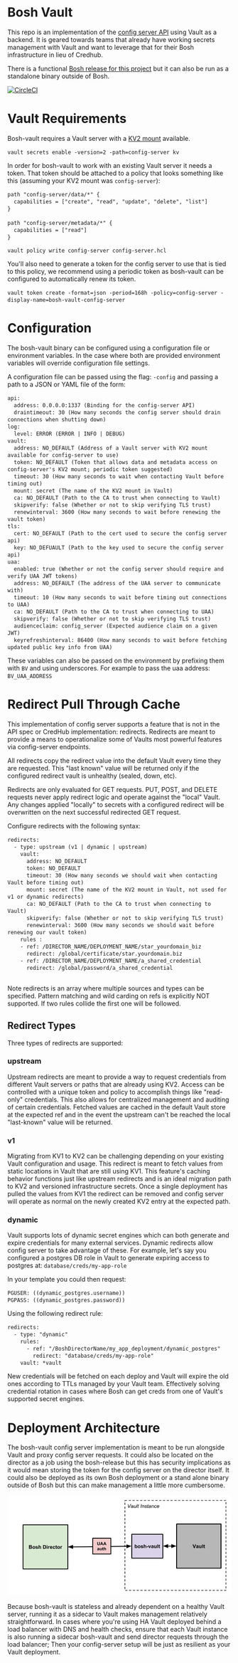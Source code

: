 # Bosh Vault
This repo is an implementation of the [config server API](ttps://github.com/cloudfoundry/config-server/blob/master/docs/api.md) using Vault as a backend. It is geared towards teams that already 
have working secrets management with Vault and want to leverage that for their Bosh infrastructure in lieu of Credhub.

There is a functional [Bosh release for this project](https://github.com/Zipcar/bosh-vault-release/releases) but it can also be run as a standalone
binary outside of Bosh.

[![CircleCI](https://circleci.com/gh/Zipcar/bosh-vault/tree/master.svg?style=svg)](https://circleci.com/gh/Zipcar/bosh-vault/tree/master)

# Vault Requirements
Bosh-vault requires a Vault server with a [KV2 mount](https://www.vaultproject.io/docs/secrets/kv/kv-v2.html) available.
```
vault secrets enable -version=2 -path=config-server kv
```

In order for bosh-vault to work with an existing Vault server it needs a token. That token should be attached to a 
policy that looks something like this (assuming your KV2 mount was `config-server`):

```
path "config-server/data/*" {
  capabilities = ["create", "read", "update", "delete", "list"]
}

path "config-server/metadata/*" {
  capabilities = ["read"]
}
```

```
vault policy write config-server config-server.hcl
```

You'll also need to generate a token for the config server to use that is tied to this policy, we recommend using a 
periodic token as bosh-vault can be configured to automatically renew its token.

```
vault token create -format=json -period=168h -policy=config-server -display-name=bosh-vault-config-server
```

# Configuration
The bosh-vault binary can be configured using a configuration file or environment variables. In the case where both are 
provided environment variables will override configuration file settings.

A configuration file can be passed using the flag: `-config` and passing a path to a JSON or YAML file of the form:

```
api:
  address: 0.0.0.0:1337 (Binding for the config-server API)
  draintimeout: 30 (How many seconds the config server should drain connections when shutting down)
log:
  level: ERROR (ERROR | INFO | DEBUG)
vault:
  address: NO_DEFAULT (Address of a Vault server with KV2 mount available for config-server to use)
  token: NO_DEFAULT (Token that allows data and metadata access on config-server's KV2 mount; periodic token suggested)
  timeout: 30 (How many seconds to wait when contacting Vault before timing out)
  mount: secret (The name of the KV2 mount in Vault)
  ca: NO_DEFAULT (Path to the CA to trust when connecting to Vault)
  skipverify: false (Whether or not to skip verifying TLS trust)
  renewinterval: 3600 (How many seconds to wait before renewing the vault token)
tls:
  cert: NO_DEFAULT (Path to the cert used to secure the config server api)
  key: NO_DEFUAULT (Path to the key used to secure the config server api)
uaa:
  enabled: true (Whether or not the config server should require and verify UAA JWT tokens)
  address: NO_DEFAULT (The address of the UAA server to communicate with)
  timeout: 10 (How many seconds to wait before timing out connections to UAA)
  ca: NO_DEFAULT (Path to the CA to trust when connecting to UAA)
  skipverify: false (Whether or not to skip verifying TLS trust)
  audienceclaim: config_server (Expected audience claim on a given JWT)
  keyrefreshinterval: 86400 (How many seconds to wait before fetching updated public key info from UAA) 
```

These variables can also be passed on the environment by prefixing them with `BV` and using underscores. For example to 
pass the uaa address: `BV_UAA_ADDRESS`

# Redirect Pull Through Cache
This implementation of config server supports a feature that is not in the API spec or CredHub implementation: redirects.
Redirects are meant to provide a means to operationalize some of Vaults most powerful features via config-server endpoints.

All redirects copy the redirect value into the default Vault every time they are requested. This "last known" value 
will be returned only if the configured redirect vault is unhealthy (sealed, down, etc).

Redirects are only evaluated for GET requests. PUT, POST, and DELETE requests never apply redirect logic and operate against
the "local" Vault. Any changes applied "locally" to secrets with a configured redirect will be overwritten on the next 
successful redirected GET request.

Configure redirects with the following syntax:

```
redirects:
  - type: upstream (v1 | dynamic | upstream)
    vault:
      address: NO_DEFAULT
      token: NO_DEFAULT
      timeout: 30 (How many seconds we should wait when contacting Vault before timing out)
      mount: secret (The name of the KV2 mount in Vault, not used for v1 or dynamic redirects)
      ca: NO_DEFAULT (Path to the CA to trust when connecting to Vault)
      skipverify: false (Whether or not to skip verifying TLS trust)
      renewinterval: 3600 (How many seconds we should wait before renewing our vault token)
    rules :
    - ref: /DIRECTOR_NAME/DEPLOYMENT_NAME/star_yourdomain_biz
      redirect: /global/certificate/star.yourdomain.biz
    - ref: /DIRECTOR_NAME/DEPLOYMENT_NAME/a_shared_credential
      redirect: /global/password/a_shared_credential
 
```

Note redirects is an array where multiple sources and types can be specified. Pattern matching and wild carding on refs 
is explicitly NOT supported. If two rules collide the first one will be followed.

## Redirect Types
Three types of redirects are supported:
  
### upstream

Upstream redirects are meant to provide a way to request credentials from different Vault servers or paths that are already
using KV2. Access can be controlled with a unique token and policy to accomplish things like "read-only" credentials. This
also allows for centralized management and auditing of certain credentials. Fetched values are cached in the default Vault
store at the expected ref and in the event the upstream can't be reached the local "last-known" value will be returned.

### v1

Migrating from KV1 to KV2 can be challenging depending on your existing Vault configuration and usage. This redirect is 
meant to fetch values from static locations in Vault that are still using KV1. This feature's caching behavior functions 
just like upstream redirects and is an ideal migration path to KV2 and versioned infrastructure secrets. Once a single 
deployment has pulled the values from KV1 the redirect can be removed and config server will operate as normal on the 
newly created KV2 entry at the expected path.

### dynamic

Vault supports lots of dynamic secret engines which can both generate and expire credentials for many external services. 
Dynamic redirects allow config server to take advantage of these. For example, let's say you configured a postgres DB 
role in Vault to generate expiring access to postgres at: `database/creds/my-app-role`

In your template you could then request: 
```
PGUSER: ((dynamic_postgres.username))
PGPASS: ((dynamic_postgres.password))
```

Using the following redirect rule:
```
redirects:
  - type: "dynamic"
    rules:
      - ref: "/BoshDirectorName/my_app_deployment/dynamic_postgres"
        redirect: "database/creds/my-app-role"
    vault: *vault
```

New credentials will be fetched on each deploy and Vault will expire the old ones according to TTLs managed by your Vault
team. Effectively solving credential rotation in cases where Bosh can get creds from one of Vault's supported secret engines. 

# Deployment Architecture
The bosh-vault config server implementation is meant to be run alongside Vault and proxy config server requests. It could 
also be located on the director as a job using the bosh-release but this has security implications as it would mean storing 
the token for the config server on the director itself. It could also be deployed as its own Bosh deployment or a stand alone 
binary outside of Bosh but this can make management a little more cumbersome.

![high level architecture diagram](docs/diagrams/high-level-architecture.jpg)

Because bosh-vault is stateless and already dependent on a healthy Vault server, running it as a sidecar to Vault makes
management relatively straightforward. In cases where you're using HA Vault deployed behind a load balancer with DNS and
health checks, ensure that each Vault instance is also running a sidecar bosh-vault and send director requests through 
the load balancer; Then your config-server setup will be just as resilient as your Vault deployment.
